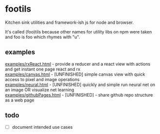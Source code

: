# footils
Kitchen sink utilities and framework-ish js for node and browser.

It's called (foo)tils because other names for utility libs on npm were taken and foo is foo which rhymes with "u".

## examples
[examples/rxReact.html](examples/rxReact.html) - provide a reducer and a react view with actions and get instant one page react and rx   
[examples/canvas.html](examples/canvas.html) - [UNFINISHED] simple canvas view with quick access to pixel and image operations   
[examples/neural.html](examples/neural.html) - [UNFINISHED] quickly and simple run neural net on an image OR visualize net learning   
[examples/githubPages.html](examples/githubPages.html) - [UNFINISHED] - share github repo structure as a web page   

## todo
- [ ] document intended use cases
